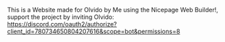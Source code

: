This is a Website made for Olvido by Me using the Nicepage Web Builder!, support the project by inviting Olvido: https://discord.com/oauth2/authorize?client_id=780734650804207616&scope=bot&permissions=8
